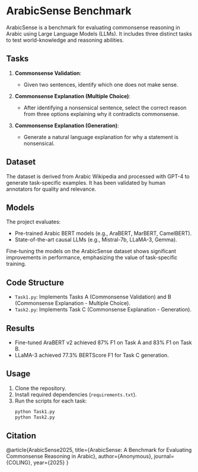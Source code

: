 # ArabicSense Benchmark

ArabicSense is a benchmark for evaluating commonsense reasoning in Arabic using Large Language Models (LLMs). It includes three distinct tasks to test world-knowledge and reasoning abilities.

## Tasks

1. **Commonsense Validation**:
   - Given two sentences, identify which one does not make sense.
   
2. **Commonsense Explanation (Multiple Choice)**:
   - After identifying a nonsensical sentence, select the correct reason from three options explaining why it contradicts commonsense.
   
3. **Commonsense Explanation (Generation)**:
   - Generate a natural language explanation for why a statement is nonsensical.

## Dataset
The dataset is derived from Arabic Wikipedia and processed with GPT-4 to generate task-specific examples. It has been validated by human annotators for quality and relevance.

## Models
The project evaluates:
- Pre-trained Arabic BERT models (e.g., AraBERT, MarBERT, CamelBERT).
- State-of-the-art causal LLMs (e.g., Mistral-7b, LLaMA-3, Gemma).

Fine-tuning the models on the ArabicSense dataset shows significant improvements in performance, emphasizing the value of task-specific training.

## Code Structure

- `Task1.py`: Implements Tasks A (Commonsense Validation) and B (Commonsense Explanation - Multiple Choice).
- `Task2.py`: Implements Task C (Commonsense Explanation - Generation).

## Results
- Fine-tuned AraBERT v2 achieved 87% F1 on Task A and 83% F1 on Task B.
- LLaMA-3 achieved 77.3% BERTScore F1 for Task C generation.

## Usage

1. Clone the repository.
2. Install required dependencies (`requirements.txt`).
3. Run the scripts for each task:
   ```bash
   python Task1.py
   python Task2.py

## Citation

@article{ArabicSense2025,
  title={ArabicSense: A Benchmark for Evaluating Commonsense Reasoning in Arabic},
  author={Anonymous},
  journal={COLING},
  year={2025}
}
